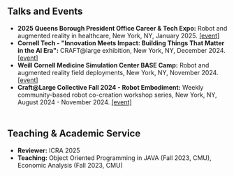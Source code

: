 ## Talks and Events
<ul style="margin:0 0 5px;">
  <li><b>2025 Queens Borough President Office Career & Tech Expo:</b> Robot and augmented reality in healthcare, New York, NY, January 2025. <a href="https://www.linkedin.com/posts/cornell-tech-airlab_augmented-robotics-healthcare-activity-7285724995077484545-oI2u/?utm_source=share&utm_medium=member_desktop">[event]</a></li>
  <li><b>Cornell Tech - "Innovation Meets Impact: Building Things That Matter in the AI Era":</b> CRAFT@large exhibition, New York, NY, December 2024. <a href="https://tech.cornell.edu/events/innovation-meets-impact-building-things-that-matter-in-the-ai-era/">[event]</a></li>
  <li><b>Weill Cornell Medicine Simulation Center BASE Camp:</b> Robot and augmented reality field deployments, New York, NY, November 2024. <a href="https://www.linkedin.com/posts/cornell-tech-airlab_augmented-robotics-healthcare-activity-7285724995077484545-oI2u/?utm_source=share&utm_medium=member_desktop">[event]</a></li>
  <li><b>Craft@Large Collective Fall 2024 - Robot Embodiment:</b> Weekly community-based robot co-creation workshop series, New York, NY, August 2024 - November 2024. <a href="https://tech.cornell.edu/research/makerlab/">[event]</a></li>
</ul>
<br>


## Teaching & Academic Service
<ul style="margin:0 0 5px;">
  <li><b>Reviewer:</b> ICRA 2025</li>
  <li><b>Teaching:</b> Object Oriented Programming in JAVA (Fall 2023, CMU), Economic Analysis (Fall 2023, CMU)</li>
</ul>
<br>






